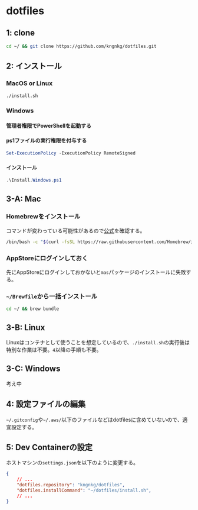 # dotfiles

## 1: clone

```bash
cd ~/ && git clone https://github.com/kngnkg/dotfiles.git
```

## 2: インストール

### MacOS or Linux

```bash
./install.sh
```

### Windows

#### 管理者権限でPowerShellを起動する

#### ps1ファイルの実行権限を付与する

```powershell
Set-ExecutionPolicy -ExecutionPolicy RemoteSigned
```

#### インストール

```powershell
.\Install.Windows.ps1
```

## 3-A: Mac

### Homebrewをインストール

コマンドが変わっている可能性があるので[公式](https://brew.sh/index_ja)を確認する。

```bash
/bin/bash -c "$(curl -fsSL https://raw.githubusercontent.com/Homebrew/install/HEAD/install.sh)"
```

### AppStoreにログインしておく

先にAppStoreにログインしておかないと`mas`パッケージのインストールに失敗する。

### `~/Brewfile`から一括インストール

```bash
cd ~/ && brew bundle
```

## 3-B: Linux

Linuxはコンテナとして使うことを想定しているので、`./install.sh`の実行後は特別な作業は不要。`4`以降の手順も不要。

## 3-C: Windows

考え中

## 4: 設定ファイルの編集

`~/.gitconfig`や`~/.aws/`以下のファイルなどはdotfilesに含めていないので、適宜設定する。

## 5: Dev Containerの設定

ホストマシンの`settings.json`を以下のように変更する。

```json
{
    // ...
    "dotfiles.repository": "kngnkg/dotfiles",
    "dotfiles.installCommand": "~/dotfiles/install.sh",
    // ...
}
```
